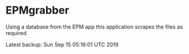 # EPMgrabber
Using a database from the EPM app this application scrapes the files as required


Latest backup: Sun Sep 15 05:16:01 UTC 2019
